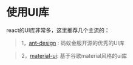 # 使用UI库

react的UI库非常多，这里推荐几个主流的： 

> 1，[ant-design](https://github.com/ant-design/ant-design) : 蚂蚁金服开源的优秀的UI库  

> 2，[material-ui](https://github.com/mui-org/material-ui): 基于谷歌material风格的ui库